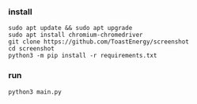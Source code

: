 ### install
```
sudo apt update && sudo apt upgrade
sudo apt install chromium-chromedriver
git clone https://github.com/ToastEnergy/screenshot
cd screenshot
python3 -m pip install -r requirements.txt
```
### run
```
python3 main.py
```
